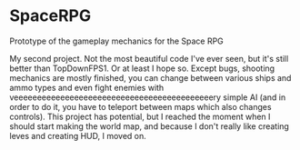 # SpaceRPG
 Prototype of the gameplay mechanics for the Space RPG

My second project. Not the most beautiful code I've ever seen, but it's still better than TopDownFPS1. Or at least I hope so. Except bugs, shooting mechanics are mostly finished, you can change between various ships and ammo types and even fight enemies with veeeeeeeeeeeeeeeeeeeeeeeeeeeeeeeeeeeeeeeeeeery simple AI (and in order to do it, you have to teleport between maps which also changes controls). This project has potential, but I reached the moment when I should start making the world map, and because I don't really like creating leves and creating HUD, I moved on.
